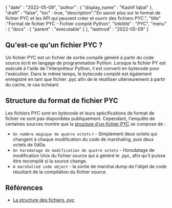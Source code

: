 {
  "date" : "2022-05-09",
  "author" : {
    "display_name" : "Kashif Iqbal"
},
  "draft" : "false",
  "toc" : true,
  "description":"En savoir plus sur le format de fichier PYC et les API qui peuvent créer et ouvrir des fichiers PYC.",
  "title" :"Format de fichier PYC - Fichier compilé Python",
  "linktitle" : "PYC",
  "menu" : {
    "docs" : {
      "parent" : "executable"
}
},
  "lastmod" : "2022-05-09"
}

## Qu'est-ce qu'un fichier PYC ?

Un fichier PYC est un fichier de sortie compilé généré à partir du code source écrit en langage de programmation Python. Lorsque le fichier PY est exécuté à l'aide de l'interpréteur Python, il est converti en bytecode pour l'exécution. Dans le même temps, le bytecode compilé est également enregistré en tant que fichier .pyc afin de le réutiliser ultérieurement à partir du cache, le cas échéant.

## Structure du format de fichier PYC

Les fichiers PYC sont en bytecode et leurs spécifications de format de fichier ne sont pas disponibles publiquement. Cependant, l'enquête de certaines sources montre que la [structure d'un fichier PYC](https://nedbatchelder.com/blog/200804/the_structure_of_pyc_files.html) se compose de :

* `Un nombre magique de quatre octets` r - Simplement deux octets qui changent à chaque modification du code de marshaling, puis deux octets de 0d0a.
* `Un horodatage de modification de quatre octets` - Horodatage de modification Unix du fichier source qui a généré le .pyc, afin qu'il puisse être recompilé si la source change.
* `A marshalled code object` - la sortie de marshal.dump de l'objet de code résultant de la compilation du fichier source.

## Références

* [La structure des fichiers .pyc](https://nedbatchelder.com/blog/200804/the_structure_of_pyc_files.html)

